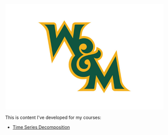 ---
---






![William and Mary](/Pics/wm_720_480.jpg)



























This is content I've developed for my courses: 

- [Time Series Decomposition](/timeseries/index.md)
